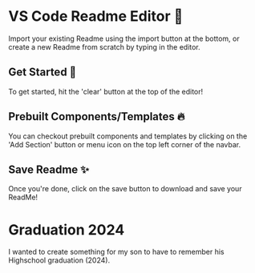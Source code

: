
  # VS Code Readme Editor 📝  
  Import your existing Readme using the import button at the bottom, 
  or create a new Readme from scratch by typing in the editor.  
  
  ## Get Started 🚀  
  To get started, hit the 'clear' button at the top of the editor!  
  
  ## Prebuilt Components/Templates 🔥  
  You can checkout prebuilt components and templates by clicking on the 'Add Section' button or menu icon
  on the top left corner of the navbar.
      
  ## Save Readme ✨  
  Once you're done, click on the save button to download and save your ReadMe!
  
# Graduation 2024  
I wanted to create something for my son to have to remember his Highschool graduation (2024).